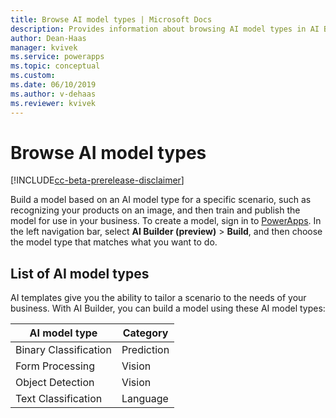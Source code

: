 ```yaml
---
title: Browse AI model types | Microsoft Docs
description: Provides information about browsing AI model types in AI Builder.
author: Dean-Haas
manager: kvivek
ms.service: powerapps
ms.topic: conceptual
ms.custom: 
ms.date: 06/10/2019
ms.author: v-dehaas
ms.reviewer: kvivek
---
```


# Browse AI model types

[!INCLUDE[cc-beta-prerelease-disclaimer](./includes/cc-beta-prerelease-disclaimer.md)]

Build a model based on an AI model type for a specific scenario, such as recognizing your products on an image, and then train and publish the model for use in your business. 
To create a model, sign in to [PowerApps](https://powerapps.microsoft.com). In the left navigation bar, select **AI Builder (preview)** > **Build**, and then choose the model type that matches what you want to do.

## List of AI model types 

AI templates give you the ability to tailor a scenario to the needs of your business. With AI Builder, you can build a model using these AI model types:  

| AI model type  | Category  |
|---|---|
|Binary Classification   | Prediction  |
| Form Processing  |Vision   |
| Object Detection  |Vision   |
| Text Classification  |Language   |

 
 

